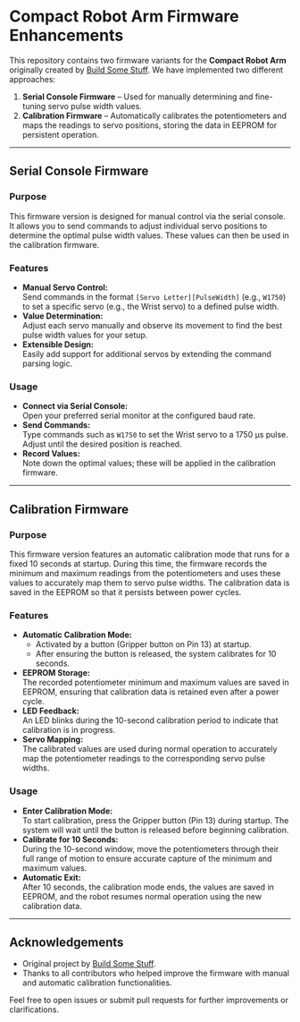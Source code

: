 # Compact Robot Arm Firmware Enhancements

This repository contains two firmware variants for the **Compact Robot Arm** originally created by [Build Some Stuff](https://www.printables.com/model/818975-compact-robot-arm-arduino-3d-printed). We have implemented two different approaches:

1. **Serial Console Firmware** – Used for manually determining and fine-tuning servo pulse width values.
2. **Calibration Firmware** – Automatically calibrates the potentiometers and maps the readings to servo positions, storing the data in EEPROM for persistent operation.

---

## Serial Console Firmware

### Purpose
This firmware version is designed for manual control via the serial console. It allows you to send commands to adjust individual servo positions to determine the optimal pulse width values. These values can then be used in the calibration firmware.

### Features
- **Manual Servo Control:**  
  Send commands in the format `[Servo Letter][PulseWidth]` (e.g., `W1750`) to set a specific servo (e.g., the Wrist servo) to a defined pulse width.
- **Value Determination:**  
  Adjust each servo manually and observe its movement to find the best pulse width values for your setup.
- **Extensible Design:**  
  Easily add support for additional servos by extending the command parsing logic.

### Usage
- **Connect via Serial Console:**  
  Open your preferred serial monitor at the configured baud rate.
- **Send Commands:**  
  Type commands such as `W1750` to set the Wrist servo to a 1750 µs pulse. Adjust until the desired position is reached.
- **Record Values:**  
  Note down the optimal values; these will be applied in the calibration firmware.

---

## Calibration Firmware

### Purpose
This firmware version features an automatic calibration mode that runs for a fixed 10 seconds at startup. During this time, the firmware records the minimum and maximum readings from the potentiometers and uses these values to accurately map them to servo pulse widths. The calibration data is saved in the EEPROM so that it persists between power cycles.

### Features
- **Automatic Calibration Mode:**  
  - Activated by a button (Gripper button on Pin 13) at startup.
  - After ensuring the button is released, the system calibrates for 10 seconds.
- **EEPROM Storage:**  
  The recorded potentiometer minimum and maximum values are saved in EEPROM, ensuring that calibration data is retained even after a power cycle.
- **LED Feedback:**  
  An LED blinks during the 10-second calibration period to indicate that calibration is in progress.
- **Servo Mapping:**  
  The calibrated values are used during normal operation to accurately map the potentiometer readings to the corresponding servo pulse widths.

### Usage
- **Enter Calibration Mode:**  
  To start calibration, press the Gripper button (Pin 13) during startup. The system will wait until the button is released before beginning calibration.
- **Calibrate for 10 Seconds:**  
  During the 10-second window, move the potentiometers through their full range of motion to ensure accurate capture of the minimum and maximum values.
- **Automatic Exit:**  
  After 10 seconds, the calibration mode ends, the values are saved in EEPROM, and the robot resumes normal operation using the new calibration data.

---

## Acknowledgements

- Original project by [Build Some Stuff](https://www.printables.com/model/818975-compact-robot-arm-arduino-3d-printed).
- Thanks to all contributors who helped improve the firmware with manual and automatic calibration functionalities.

Feel free to open issues or submit pull requests for further improvements or clarifications.
